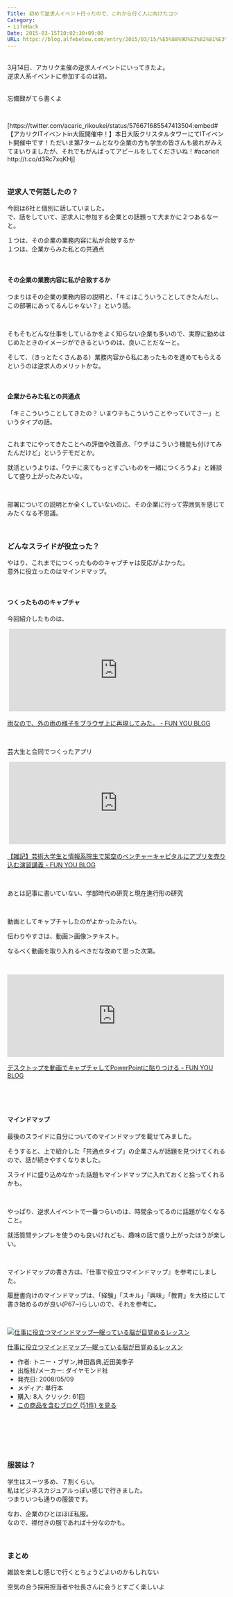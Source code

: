 ```yaml
---
Title: 初めて逆求人イベント行ったので、これから行く人に向けたコツ
Category:
- LifeHack
Date: 2015-03-15T10:02:30+09:00
URL: https://blog.alfebelow.com/entry/2015/03/15/%E5%88%9D%E3%82%81%E3%81%A6%E9%80%86%E6%B1%82%E4%BA%BA%E3%82%A4%E3%83%99%E3%83%B3%E3%83%88%E8%A1%8C%E3%81%A3%E3%81%9F%E3%81%AE%E3%81%A7%E3%80%81%E3%81%93%E3%82%8C%E3%81%8B%E3%82%89%E8%A1%8C%E3%81%8F%E4%BA%BA
---
```


<p><br />3月14日、アカリク主催の逆求人イベントにいってきたよ。<br />逆求人系イベントに参加するのは初。</p>
<p><br />忘備録がてら書くよ</p>
<p> </p>
<p>[https://twitter.com/acaric_rikoukei/status/576671685547413504:embed#【アカリクITイベントin大阪開催中！】本日大阪クリスタルタワーにてITイベント開催中です！ただいま第7タームとなり企業の方も学生の皆さんも疲れがみえてまいりましたが、それでもがんばってアピールをしてくださいね！#acaricit http://t.co/d3Rc7xqKHj]</p>
<p><!-- more --></p>
<p> </p>

### 逆求人で何話したの？

<p>今回は6社と個別に話していました。<br />で、話をしていて、逆求人に参加する企業との話題って大まかに２つあるなーと。</p>
<p>１つは、その企業の業務内容に私が合致するか<br />１つは、企業からみた私との共通点</p>
<p> </p>
<h4>その企業の業務内容に私が合致するか</h4>
<p>つまりはその企業の業務内容の説明と、「キミはこういうことしてきたんだし、この部署にあってるんじゃない？」という話。</p>
<p> </p>
<p>そもそもどんな仕事をしているかをよく知らない企業も多いので、実際に勤めはじめたときのイメージができるというのは、良いことだなーと。</p>
<p>そして、（きっとたくさんある）業務内容から私にあったものを進めてもらえるというのは逆求人のメリットかな。</p>
<p> </p>
<h4>企業からみた私との共通点</h4>
<p>「キミこういうことしてきたの？ いまウチもこういうことやっていてさー」というタイプの話。</p>
<p><br />これまでにやってきたことへの評価や改善点、「ウチはこういう機能も付けてみたんだけど」というデモだとか。</p>
<p>就活というよりは、「ウチに来てもっとすごいものを一緒につくろうよ」と雑談して盛り上がったみたいな。</p>
<p> </p>
<p>部署についての説明とか全くしていないのに、その企業に行って雰囲気を感じてみたくなる不思議。</p>
<p> </p>

### どんなスライドが役立った？

<p>やはり、これまでにつくったもののキャプチャは反応がよかった。<br />意外に役立ったのはマインドマップ。</p>
<p> </p>
<h4>つくったもののキャプチャ</h4>
<p>今回紹介したものは、</p>
<p> <iframe class="embed-card embed-blogcard" style="width: 100%; height: 190px; max-width: 500px; margin: auto;" title="雨なので、外の雨の様子をブラウザ上に再現してみた。 - FUN YOU BLOG" src="http://alfe.hateblo.jp/embed/2014/03/30/%E9%9B%A8%E3%81%AA%E3%81%AE%E3%81%A7%E3%80%81%E5%A4%96%E3%81%AE%E9%9B%A8%E3%81%AE%E6%A7%98%E5%AD%90%E3%82%92%E3%83%96%E3%83%A9%E3%82%A6%E3%82%B6%E4%B8%8A%E3%81%AB%E5%86%8D%E7%8F%BE%E3%81%97%E3%81%A6%E3%81%BF" frameborder="0" scrolling="no"></iframe></p>
<p><a href="http://alfe.hateblo.jp/entry/2014/03/30/%E9%9B%A8%E3%81%AA%E3%81%AE%E3%81%A7%E3%80%81%E5%A4%96%E3%81%AE%E9%9B%A8%E3%81%AE%E6%A7%98%E5%AD%90%E3%82%92%E3%83%96%E3%83%A9%E3%82%A6%E3%82%B6%E4%B8%8A%E3%81%AB%E5%86%8D%E7%8F%BE%E3%81%97%E3%81%A6%E3%81%BF">雨なので、外の雨の様子をブラウザ上に再現してみた。 - FUN YOU BLOG</a></p>
<p> </p>
<p>芸大生と合同でつくったアプリ</p>
<p> <iframe class="embed-card embed-blogcard" style="width: 100%; height: 190px; max-width: 500px; margin: auto;" title="【雑記】芸術大学生と情報系院生で架空のベンチャーキャピタルにアプリを売り込む演習講義 - FUN YOU BLOG" src="http://alfe.hateblo.jp/embed/2014/12/22/%E8%8A%B8%E8%A1%93%E5%A4%A7%E5%AD%A6%E7%94%9F%E3%81%A8%E6%83%85%E5%A0%B1%E7%B3%BB%E9%99%A2%E7%94%9F%E3%81%A7%E6%9E%B6%E7%A9%BA%E3%81%AE%E3%83%99%E3%83%B3%E3%83%81%E3%83%A3%E3%83%BC%E3%82%AD%E3%83%A3%E3%83%94" frameborder="0" scrolling="no"></iframe></p>
<p><a href="http://alfe.hateblo.jp/entry/2014/12/22/%E8%8A%B8%E8%A1%93%E5%A4%A7%E5%AD%A6%E7%94%9F%E3%81%A8%E6%83%85%E5%A0%B1%E7%B3%BB%E9%99%A2%E7%94%9F%E3%81%A7%E6%9E%B6%E7%A9%BA%E3%81%AE%E3%83%99%E3%83%B3%E3%83%81%E3%83%A3%E3%83%BC%E3%82%AD%E3%83%A3%E3%83%94">【雑記】芸術大学生と情報系院生で架空のベンチャーキャピタルにアプリを売り込む演習講義 - FUN YOU BLOG</a> </p>
<p> </p>
<p>あとは記事に書いていない、学部時代の研究と現在進行形の研究</p>
<p> </p>
<p>動画としてキャプチャしたのがよかったみたい。</p>
<p>伝わりやすさは、動画＞画像＞テキスト。</p>
<p>なるべく動画を取り入れるべきだな改めて思った次第。</p>
<p> </p>
<p><iframe class="embed-card embed-blogcard" style="width: 100%; height: 190px; max-width: 500px; margin: auto;" title="デスクトップを動画でキャプチャしてPowerPointに貼りつける - FUN YOU BLOG" src="http://alfe.hateblo.jp/embed/2015/01/12/%E3%83%87%E3%82%B9%E3%82%AF%E3%83%88%E3%83%83%E3%83%97%E3%82%92%E5%8B%95%E7%94%BB%E3%81%A7%E3%82%AD%E3%83%A3%E3%83%97%E3%83%81%E3%83%A3%E3%81%97%E3%81%A6PowerPoint%E3%81%AB%E8%B2%BC%E3%82%8A%E3%81%A4%E3%81%91" frameborder="0" scrolling="no">&lt;a href="http://alfe.hateblo.jp/entry/2015/01/12/%E3%83%87%E3%82%B9%E3%82%AF%E3%83%88%E3%83%83%E3%83%97%E3%82%92%E5%8B%95%E7%94%BB%E3%81%A7%E3%82%AD%E3%83%A3%E3%83%97%E3%83%81%E3%83%A3%E3%81%97%E3%81%A6PowerPoint%E3%81%AB%E8%B2%BC%E3%82%8A%E3%81%A4%E3%81%91" data-mce-href="http://alfe.hateblo.jp/entry/2015/01/12/%E3%83%87%E3%82%B9%E3%82%AF%E3%83%88%E3%83%83%E3%83%97%E3%82%92%E5%8B%95%E7%94%BB%E3%81%A7%E3%82%AD%E3%83%A3%E3%83%97%E3%83%81%E3%83%A3%E3%81%97%E3%81%A6PowerPoint%E3%81%AB%E8%B2%BC%E3%82%8A%E3%81%A4%E3%81%91"&gt;デスクトップを動画でキャプチャしてPowerPointに貼りつける - FUN YOU BLOG&lt;/a&gt;</iframe></p>
<p><a href="http://alfe.hateblo.jp/entry/2015/01/12/%E3%83%87%E3%82%B9%E3%82%AF%E3%83%88%E3%83%83%E3%83%97%E3%82%92%E5%8B%95%E7%94%BB%E3%81%A7%E3%82%AD%E3%83%A3%E3%83%97%E3%83%81%E3%83%A3%E3%81%97%E3%81%A6PowerPoint%E3%81%AB%E8%B2%BC%E3%82%8A%E3%81%A4%E3%81%91">デスクトップを動画でキャプチャしてPowerPointに貼りつける - FUN YOU BLOG</a></p>
<p> </p>
<p> </p>
<h4>マインドマップ</h4>
<p>最後のスライドに自分についてのマインドマップを載せてみました。</p>
<p>そうすると、上で紹介した「共通点タイプ」の企業さんが話題を見つけてくれるので、話が続きやすくなりました。</p>
<p>スライドに盛り込めなかった話題もマインドマップに入れておくと拾ってくれるかも。</p>
<p> </p>
<p>やっぱり、逆求人イベントで一番つらいのは、時間余ってるのに話題がなくなること。</p>
<p>就活質問テンプレを使うのも良いけれども、趣味の話で盛り上がったほうが楽しい。</p>
<p> </p>
<p>マインドマップの書き方は、『仕事で役立つマインドマップ』を参考にしました。</p>
<p>履歴書向けのマインドマップは、「経験」「スキル」「興味」「教育」を大枝にして書き始めるのが良い(P67~)らしいので、それを参考に。</p>
<p> </p>
<div class="freezed">
<div class="hatena-asin-detail"><a href="http://www.amazon.co.jp/exec/obidos/ASIN/4478001421/ab1025-22/"><img class="hatena-asin-detail-image" title="仕事に役立つマインドマップ―眠っている脳が目覚めるレッスン" src="http://ecx.images-amazon.com/images/I/51h8EmTXOqL._SL160_.jpg" alt="仕事に役立つマインドマップ―眠っている脳が目覚めるレッスン" /></a>
<div class="hatena-asin-detail-info">
<p class="hatena-asin-detail-title"><a href="http://www.amazon.co.jp/exec/obidos/ASIN/4478001421/ab1025-22/">仕事に役立つマインドマップ―眠っている脳が目覚めるレッスン</a></p>
<ul>
<li><span class="hatena-asin-detail-label">作者:</span> トニー・ブザン,神田昌典,近田美季子</li>
<li><span class="hatena-asin-detail-label">出版社/メーカー:</span> ダイヤモンド社</li>
<li><span class="hatena-asin-detail-label">発売日:</span> 2008/05/09</li>
<li><span class="hatena-asin-detail-label">メディア:</span> 単行本</li>
<li><span class="hatena-asin-detail-label">購入</span>: 8人 <span class="hatena-asin-detail-label">クリック</span>: 61回</li>
<li><a href="http://d.hatena.ne.jp/asin/4478001421/ab1025-22" target="_blank">この商品を含むブログ (51件) を見る</a></li>
</ul>
</div>
<div class="hatena-asin-detail-foot"> </div>
</div>
</div>
<p> </p>
<p> </p>

### 服装は？

<p>学生はスーツ多め、７割くらい。<br />私はビジネスカジュアルっぽい感じで行きました。<br />つまりいつも通りの服装です。</p>
<p>なお、企業のひとはほぼ私服。<br />なので、襟付きの服であれば十分なのかも。</p>
<p> </p>

### まとめ

<p>雑談を楽しむ感じで行くとちょうどよいのかもしれない</p>
<p>空気の合う採用担当者や社長さんに会うとすごく楽しいよ</p>
